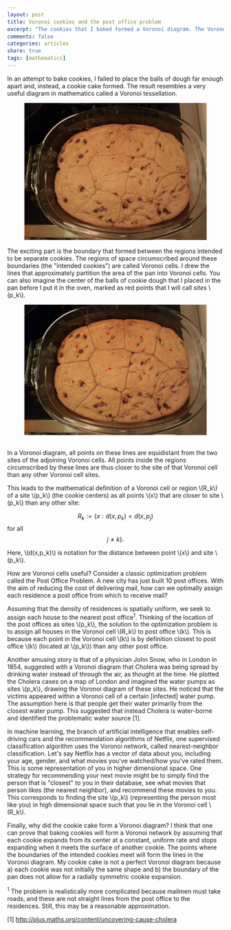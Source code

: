 ```yaml
---
layout: post
title: Voronoi cookies and the post office problem
excerpt: "The cookies that I baked formed a Voronoi diagram. The Voronoi diagram is a useful mathematical tool."
comments: false
categories: articles
share: true
tags: [mathematics]
---
```


In an attempt to bake cookies, I failed to place the balls of dough far enough apart and, instead, a cookie cake formed. The result resembles a very useful diagram in mathematics called a Voronoi tessellation.

<figure>
	<img src="/images/voronoicookies.jpg" alt="image">
</figure>

The exciting part is the boundary that formed between the regions intended to be separate cookies. The regions of space circumscribed around these boundaries (the "intended cookies") are called Voronoi cells. I drew the lines that approximately partition the area of the pan into Voronoi cells. You can also imagine the center of the balls of cookie dough that I placed in the pan before I put it in the oven, marked as red points that I will call *sites* \\(p_k\\).

<figure>
	<img src="/images/voronoicookies_labeled.jpg" alt="image">
</figure>

In a Voronoi diagram, all points on these lines are equidistant from the two sites of the adjoining Voronoi cells. All points inside the regions circumscribed by these lines are thus closer to the site of that Voronoi cell than any other Voronoi cell sites.

This leads to the mathematical definition of a Voronoi cell or region \\(R_k\\) of a site \\(p_k\\) (the cookie centers) as all points \\(x\\) that are closer to site \\(p_k\\) than any other site:

<span>$$R_k:=\{x : d(x,p_k) < d(x,p_j)$$</span> for all <span>$$j \neq k\}.$$</span>

Here, \\(d(x,p_k)\\) is notation for the distance between point \\(x\\) and site \\(p_k\\).

How are Voronoi cells useful? Consider a classic optimization problem called the Post Office Problem. A new city has just built 10 post offices. With the aim of reducing the cost of delivering mail, how can we optimally assign each residence a post office from which to receive mail?

Assuming that the density of residences is spatially uniform, we seek to assign each house to the nearest post office<sup>1</sup>. Thinking of the location of the post offices as sites \\(p_k\\), the solution to the optimization problem is to assign all houses in the Voronoi cell \\(R_k\\) to post office \\(k\\). This is because each point in the Voronoi cell \\(k\\) is by definition closest to post office \\(k\\) (located at \\(p_k\\)) than any other post office.

Another amusing story is that of a physician John Snow, who in London in 1854, suggested with a Voronoi diagram that Cholera was being spread by drinking water instead of through the air, as thought at the time. He plotted the Cholera cases on a map of London and imagined the water pumps as sites \\(p_k\\), drawing the Voronoi diagram of these sites. He noticed that the victims appeared within a Voronoi cell of a certain [infected] water pump. The assumption here is that people get their water primarily from the closest water pump. This suggested that instead Cholera is water-borne and identified the problematic water source [1].


In machine learning, the branch of artificial intelligence that enables self-driving cars and the recommendation algorithms of Netflix, one supervised classification algorithm uses the Voronoi network, called nearest-neighbor classification. Let's say Netflix has a vector of data about you, including your age, gender, and what movies you've watched/how you've rated them. This is some representation of you in higher dimensional space. One strategy for recommending your next movie might be to simply find the person that is "closest" to you in their database, see what movies that person likes (the nearest neighbor), and recommend these movies to you. This corresponds to finding the site \\(p_k\\) (representing the person most like you) in high dimensional space such that you lie in the Voronoi cell \\(R_k\\).




Finally, why did the cookie cake form a Voronoi diagram? I think that one can prove that baking cookies will form a Voronoi network by assuming that each cookie expands from its center at a constant, uniform rate and stops expanding when it meets the surface of another cookie. The points where the boundaries of the intended cookies meet will form the lines in the Voronoi diagram. My cookie cake is not a perfect Voronoi diagram because a) each cookie was not initially the same shape and b) the boundary of the pan does not allow for a radially symmetric cookie expansion.




<sup>1</sup> The problem is realistically more complicated because mailmen must take roads, and these are not straight lines from the post office to the residences. Still, this may be a reasonable approximation.




[1] http://plus.maths.org/content/uncovering-cause-cholera
